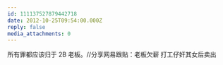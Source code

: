 ```yaml
---
id: 111137527879442718
date: 2012-10-25T09:54:00.000Z
reply: false
media_attachments: 0
---
```


所有罪都应该归于 2B 老板。//分享网易跟贴：老板欠薪 打工仔奸其女后卖出 ​​​​

